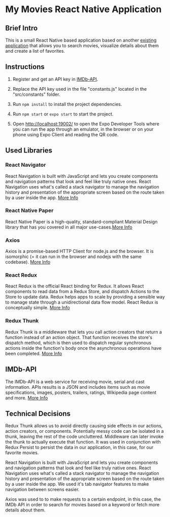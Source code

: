 # My Movies React Native Application

## Brief Intro

This is a small React Native based application based on another [existing application](https://github.com/bpalma89/MyMoviesAppReact) that allows you to search movies, visualize details about them and create a list of favorites.

## Instructions

1. Register and get an API key in [IMDb-API](https://imdb-api.com/).

2. Replace the API key used in the file "constants.js" located in the "src/constants" folder.

3. Run `npm install` to install the project dependencies.

4. Run `npm start` or `expo start` to start the project.

5. Open [http://localhost:19002/](http://localhost:19002/) to open the Expo Developer Tools where you can run the app through an emulator, in the browser or on your phone using Expo Client and reading the QR code.

## Used Libraries

### React Navigator

React Navigation is built with JavaScript and lets you create components and navigation patterns that look and feel like truly native ones. React Navigation uses what's called a stack navigator to manage the navigation history and presentation of the appropriate screen based on the route taken by a user inside the app. [More Info](https://reactnavigation.org/)

### React Native Paper

React Native Paper is a high-quality, standard-compliant Material Design library that has you covered in all major use-cases.[More Info](https://callstack.github.io/react-native-paper/)

### Axios

Axios is a promise-based HTTP Client for node.js and the browser. It is isomorphic (= it can run in the browser and nodejs with the same codebase). [More Info](https://axios-http.com/docs/intro)

### React Redux

React Redux is the official React binding for Redux. It allows React components to read data from a Redux Store, and dispatch Actions to the Store to update data. Redux helps apps to scale by providing a sensible way to manage state through a unidirectional data flow model. React Redux is conceptually simple. [More Info](https://react-redux.js.org)

### Redux Thunk

Redux Thunk is a middleware that lets you call action creators that return a function instead of an action object. That function receives the store's dispatch method, which is then used to dispatch regular synchronous actions inside the function's body once the asynchronous operations have been completed. [More Info](https://github.com/reduxjs/redux-thunk)

## IMDb-API

The IMDb-API is a web service for receiving movie, serial and cast information. APIs results is a JSON and includes items such as movie specifications, images, posters, trailers, ratings, Wikipedia page content and more. [More Info](https://imdb-api.com/)

## Technical Decisions

Redux Thunk allows us to avoid directly causing side effects in our actions, action creators, or components. Potentially messy code can be isolated in a thunk, leaving the rest of the code uncluttered. Middleware can later invoke the thunk to actually execute that function. It was used in conjunction with Redux Persist to persist the data in our application, in this case, for our favorite movies.

React Navigation is built with JavaScript and lets you create components and navigation patterns that look and feel like truly native ones. React Navigation uses what's called a stack navigator to manage the navigation history and presentation of the appropriate screen based on the route taken by a user inside the app. We used it's tab navigator features to make navigation between screens easier.

Axios was used to to make requests to a certain endpoint, in this case, the IMDb API in order to search for movies based on a keyword or fetch more details about them.
